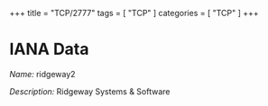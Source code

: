 +++
title = "TCP/2777"
tags = [ "TCP" ]
categories = [ "TCP" ]
+++

# IANA Data

_Name:_ ridgeway2

_Description:_ Ridgeway Systems &amp; Software

